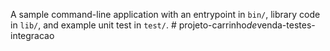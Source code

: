 A sample command-line application with an entrypoint in `bin/`, library code
in `lib/`, and example unit test in `test/`.
#   p r o j e t o - c a r r i n h o _ d e _ v e n d a - t e s t e s - i n t e g r a c a o  
 